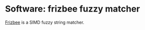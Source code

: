 # Software: frizbee fuzzy matcher

[Frizbee] is a SIMD fuzzy string matcher.

[Frizbee]: https://github.com/saghen/frizbee